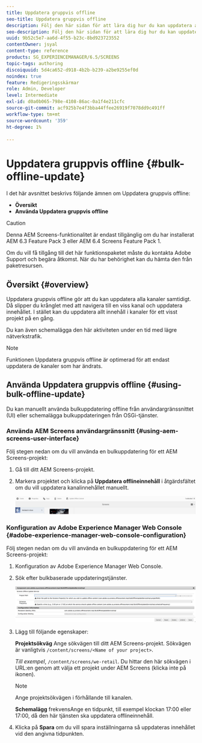 ```yaml
---
title: Uppdatera gruppvis offline
seo-title: Uppdatera gruppvis offline
description: Följ den här sidan för att lära dig hur du kan uppdatera alla kanaler samtidigt.
seo-description: Följ den här sidan för att lära dig hur du kan uppdatera alla kanaler samtidigt.
uuid: 9b52c5e7-aa6d-4f55-b23c-8bd923723552
contentOwner: jsyal
content-type: reference
products: SG_EXPERIENCEMANAGER/6.5/SCREENS
topic-tags: authoring
discoiquuid: 5d4ca652-d918-4b2b-b239-a2be9255ef0d
noindex: true
feature: Redigeringsskärmar
role: Admin, Developer
level: Intermediate
exl-id: d0a0b065-798e-4108-86ac-0a1f4e211cfc
source-git-commit: acf925b7e4f3bba44ffee26919f7078dd9c491ff
workflow-type: tm+mt
source-wordcount: '359'
ht-degree: 1%

---
```


# Uppdatera gruppvis offline {#bulk-offline-update}

I det här avsnittet beskrivs följande ämnen om Uppdatera gruppvis offline:

* **Översikt**
* **Använda Uppdatera gruppvis offline**

>[!CAUTION]
>
>Denna AEM Screens-funktionalitet är endast tillgänglig om du har installerat AEM 6.3 Feature Pack 3 eller AEM 6.4 Screens Feature Pack 1.
>
>Om du vill få tillgång till det här funktionspaketet måste du kontakta Adobe Support och begära åtkomst. När du har behörighet kan du hämta den från paketresursen.

## Översikt {#overview}

Uppdatera gruppvis offline gör att du kan uppdatera alla kanaler samtidigt. Då slipper du krånglet med att navigera till en viss kanal och uppdatera innehållet. I stället kan du uppdatera allt innehåll i kanaler för ett visst projekt på en gång.

Du kan även schemalägga den här aktiviteten under en tid med lägre nätverkstrafik.

>[!NOTE]
>
>Funktionen Uppdatera gruppvis offline är optimerad för att endast uppdatera de kanaler som har ändrats.

## Använda Uppdatera gruppvis offline {#using-bulk-offline-update}

Du kan manuellt använda bulkuppdatering offline från användargränssnittet (UI) eller schemalägga bulkuppdateringen från OSGi-tjänster.

### Använda AEM Screens användargränssnitt {#using-aem-screens-user-interface}

Följ stegen nedan om du vill använda en bulkuppdatering för ett AEM Screens-projekt:

1. Gå till ditt AEM Screens-projekt.
1. Markera projektet och klicka på **Uppdatera offlineinnehåll** i åtgärdsfältet om du vill uppdatera kanalinnehållet manuellt.

   ![screen_shot_2018-04-24at122256pm](assets/screen_shot_2018-04-24at122256pm.png)

### Konfiguration av Adobe Experience Manager Web Console {#adobe-experience-manager-web-console-configuration}

Följ stegen nedan om du vill använda en bulkuppdatering för ett AEM Screens-projekt:

1. Konfiguration av Adobe Experience Manager Web Console.
1. Sök efter bulkbaserade uppdateringstjänster.

   ![screen_shot_2018-04-24at121428pm](assets/screen_shot_2018-04-24at121428pm.png)

1. Lägg till följande egenskaper:

   **Projektsökväg** Ange sökvägen till ditt AEM Screens-projekt. Sökvägen är vanligtvis `/content/screens/<Name of your project>`.

   *Till exempel*, `/content/screens/we-retail`. Du hittar den här sökvägen i URL:en genom att välja ett projekt under AEM Screens (klicka inte på ikonen).

   >[!NOTE]
   >
   >Ange projektsökvägen i förhållande till kanalen.

   **Schemalägg** frekvensAnge en tidpunkt, till exempel klockan 17:00 eller 17:00, då den här tjänsten ska uppdatera offlineinnehåll.

1. Klicka på **Spara** om du vill spara inställningarna så uppdateras innehållet vid den angivna tidpunkten.
